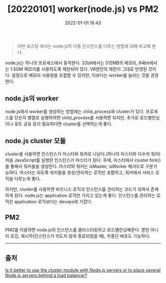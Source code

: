 ﻿---
layout: post
title: "[20220101] worker(node.js) vs PM2"
date: 2022-01-01 16:43
last_modified_at: 2022-01-01 16:43
tags: [node.js]
toc: true
---

> 이번 포스팅 에서는 node.js의 다중 인스턴스를 다루는 방법에 대해 비교해 본다.

node.js는 하나의 프로세스에서 동작한다.
32bit에서는 512MB의 메모리, 64bit에서는 1.5GM 메모리를 사용하도록 제한되어 있다.
V8엔진의 제한이 그대로 반영된 것이다.
설정으로 메모리 사용량을 조절할 수 있지만, 이보다는 worker를 늘리는 것을 권장한다.

## node.js의 worker

node.js에서 worker를 생성하는 방법에는 child_process와 cluster가 있다.
프로세스를 단순히 병렬로 실행하려면 child_process를 사용하면 되지만, 추가로 로드밸런싱이나 포트 공유 등이 필요하다면 cluster를 선택하는게 좋다.

## node.js cluster 모듈

cluster를 사용하면 인스턴스가 마스터와 워커로 나뉜다.(하나의 마스터와 다수의 워커)
처음 JavaScript를 실행한 인스턴스가 마스터가 된다.
후에, 마스터에서 cluster.fork()를 통해서 워커들을 생성한다.
마스터와 워커는 isMaster, isWorker 메서드로 구분가능하다.
마스터는 되도록 워커들을 생성/관리하는 로직만 포함하고, 워커에서 서비스 로직을 다루는게 좋다.

하지만, cluster를 사용하면 비즈니스 로직과 인스턴스를 관리하는 코드가 섞여서 존재하게 된다.
node.js는 application 로직만 가지고 있는게 좋다.
인스턴스를 관리하는 로직은 application 로직보다는 devops에 가깝다.

## PM2

PM2를 이용하면 node.js의 인스턴스를 클러스터링하고 로드밸런싱해준다.
뿐만 아니라 로깅, 재시작(인스턴스가 의도치 않게 종료되었을 때), 무중단 배포도 가능하다.

---

## 출처
[Is it better to use the cluster module with Node.js servers or to place several Node.js servers behind a load balancer?](https://www.quora.com/Is-it-better-to-use-the-cluster-module-with-Node-js-servers-or-to-place-several-Node-js-servers-running-on-same-machine-behind-a-load-balancer)
